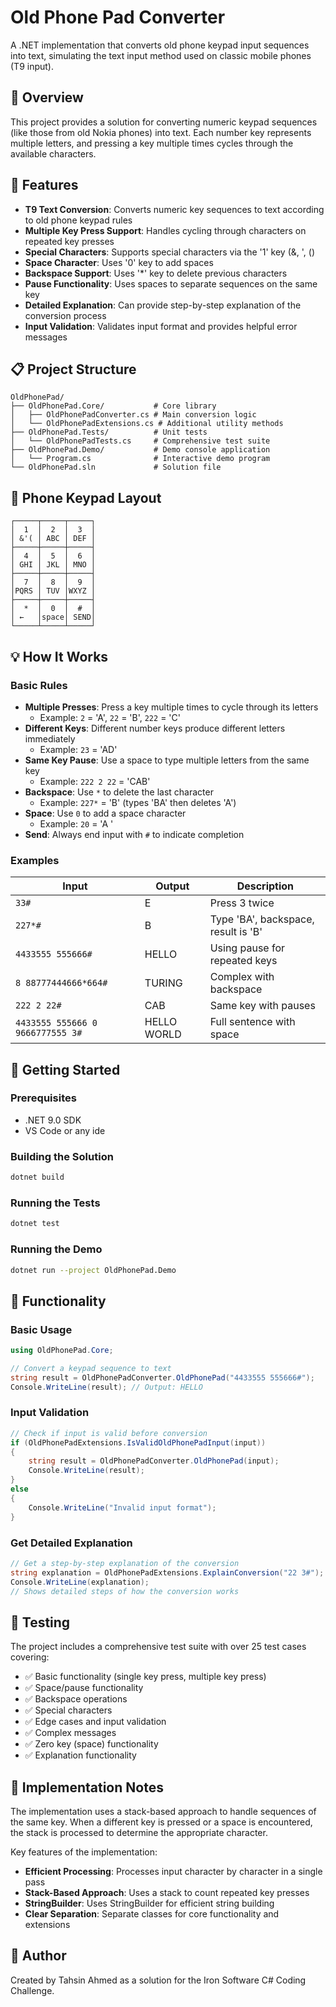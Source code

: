 # Old Phone Pad Converter

A .NET implementation that converts old phone keypad input sequences into text, simulating the text input method used on classic mobile phones (T9 input).

## 📱 Overview

This project provides a solution for converting numeric keypad sequences (like those from old Nokia phones) into text. Each number key represents multiple letters, and pressing a key multiple times cycles through the available characters.

## 🎯 Features

- **T9 Text Conversion**: Converts numeric key sequences to text according to old phone keypad rules
- **Multiple Key Press Support**: Handles cycling through characters on repeated key presses
- **Special Characters**: Supports special characters via the '1' key (&, ', ()
- **Space Character**: Uses '0' key to add spaces
- **Backspace Support**: Uses '*' key to delete previous characters
- **Pause Functionality**: Uses spaces to separate sequences on the same key
- **Detailed Explanation**: Can provide step-by-step explanation of the conversion process
- **Input Validation**: Validates input format and provides helpful error messages

## 📋 Project Structure

```
OldPhonePad/
├── OldPhonePad.Core/           # Core library
│   ├── OldPhonePadConverter.cs # Main conversion logic
│   └── OldPhonePadExtensions.cs # Additional utility methods
├── OldPhonePad.Tests/          # Unit tests
│   └── OldPhonePadTests.cs     # Comprehensive test suite
├── OldPhonePad.Demo/           # Demo console application
│   └── Program.cs              # Interactive demo program
└── OldPhonePad.sln             # Solution file
```

## 📱 Phone Keypad Layout

```
┌─────┬─────┬─────┐
│  1  │  2  │  3  │
│ &'( │ ABC │ DEF │
├─────┼─────┼─────┤
│  4  │  5  │  6  │
│ GHI │ JKL │ MNO │
├─────┼─────┼─────┤
│  7  │  8  │  9  │
│PQRS │ TUV │WXYZ │
├─────┼─────┼─────┤
│  *  │  0  │  #  │
│ ←   │space│ SEND│
└─────┴─────┴─────┘
```

## 💡 How It Works

### Basic Rules
- **Multiple Presses**: Press a key multiple times to cycle through its letters
  - Example: `2` = 'A', `22` = 'B', `222` = 'C'
- **Different Keys**: Different number keys produce different letters immediately
  - Example: `23` = 'AD'
- **Same Key Pause**: Use a space to type multiple letters from the same key
  - Example: `222 2 22` = 'CAB'
- **Backspace**: Use `*` to delete the last character
  - Example: `227*` = 'B' (types 'BA' then deletes 'A')
- **Space**: Use `0` to add a space character
  - Example: `20` = 'A '
- **Send**: Always end input with `#` to indicate completion

### Examples

| Input | Output | Description |
|-------|--------|-------------|
| `33#` | E | Press 3 twice |
| `227*#` | B | Type 'BA', backspace, result is 'B' |
| `4433555 555666#` | HELLO | Using pause for repeated keys |
| `8 88777444666*664#` | TURING | Complex with backspace |
| `222 2 22#` | CAB | Same key with pauses |
| `4433555 555666 0 9666777555 3#` | HELLO WORLD | Full sentence with space |

## 🚀 Getting Started

### Prerequisites

- .NET 9.0 SDK
- VS Code or any ide

### Building the Solution

```bash
dotnet build
```

### Running the Tests

```bash
dotnet test
```

### Running the Demo

```bash
dotnet run --project OldPhonePad.Demo
```

## 🔧 Functionality

### Basic Usage

```csharp
using OldPhonePad.Core;

// Convert a keypad sequence to text
string result = OldPhonePadConverter.OldPhonePad("4433555 555666#");
Console.WriteLine(result); // Output: HELLO
```

### Input Validation

```csharp
// Check if input is valid before conversion
if (OldPhonePadExtensions.IsValidOldPhonePadInput(input))
{
    string result = OldPhonePadConverter.OldPhonePad(input);
    Console.WriteLine(result);
}
else
{
    Console.WriteLine("Invalid input format");
}
```

### Get Detailed Explanation

```csharp
// Get a step-by-step explanation of the conversion
string explanation = OldPhonePadExtensions.ExplainConversion("22 3#");
Console.WriteLine(explanation);
// Shows detailed steps of how the conversion works
```

## 🧪 Testing

The project includes a comprehensive test suite with over 25 test cases covering:

- ✅ Basic functionality (single key press, multiple key press)
- ✅ Space/pause functionality
- ✅ Backspace operations
- ✅ Special characters
- ✅ Edge cases and input validation
- ✅ Complex messages
- ✅ Zero key (space) functionality
- ✅ Explanation functionality

## 📖 Implementation Notes

The implementation uses a stack-based approach to handle sequences of the same key. When a different key is pressed or a space is encountered, the stack is processed to determine the appropriate character.

Key features of the implementation:

- **Efficient Processing**: Processes input character by character in a single pass
- **Stack-Based Approach**: Uses a stack to count repeated key presses
- **StringBuilder**: Uses StringBuilder for efficient string building
- **Clear Separation**: Separate classes for core functionality and extensions

## 👤 Author

Created by Tahsin Ahmed as a solution for the Iron Software C# Coding Challenge.
